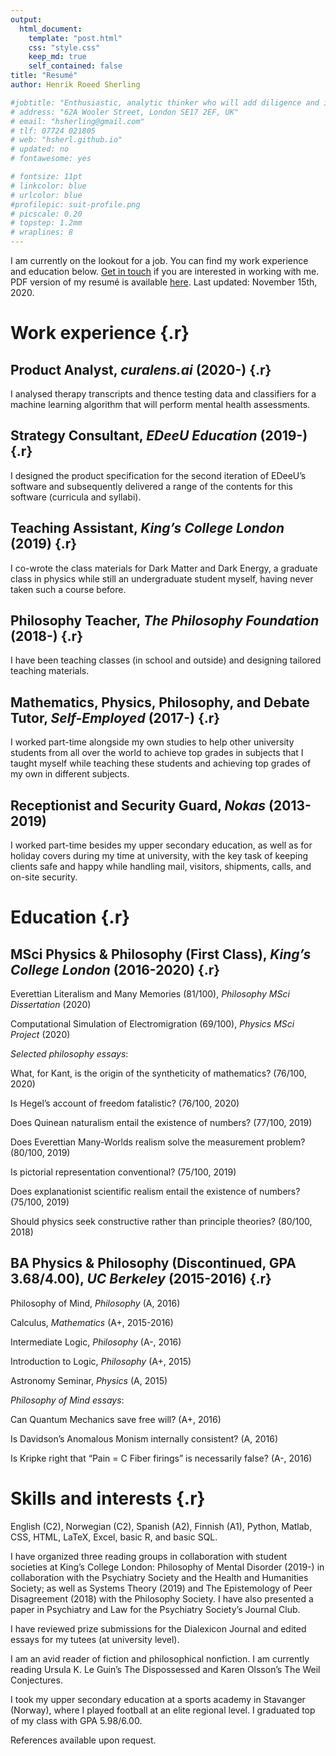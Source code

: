 ```yaml
---
output: 
  html_document:
    template: "post.html"
    css: "style.css"
    keep_md: true
    self_contained: false
title: "Resumé"
author: Henrik Roeed Sherling

#jobtitle: "Enthusiastic, analytic thinker who will add diligence and initiative to your editorial team"
# address: "62A Wooler Street, London SE17 2EF, UK"
# email: "hsherling@gmail.com"
# tlf: 07724 021805
# web: "hsherl.github.io"
# updated: no
# fontawesome: yes

# fontsize: 11pt
# linkcolor: blue
# urlcolor: blue
#profilepic: suit-profile.png
# picscale: 0.20
# topstep: 1.2mm
# wraplines: 8
---
```



I am currently on the lookout for a job. You can find my work experience and education below. [Get in touch](/contact.html) if you are interested in working with me. PDF version of my resumé is available [here](pdfs/resume-online.pdf). Last updated: November 15th, 2020. 

# Work experience {.r}

## Product Analyst, *curalens.ai* (2020-) {.r}

I analysed therapy transcripts and thence testing data and classifiers for a machine learning algorithm that will perform mental health assessments. 

## Strategy Consultant, *EDeeU Education* (2019-) {.r}

I designed the product specification for the second iteration of EDeeU’s software and subsequently delivered a range of the contents for this software (curricula and syllabi). 

## Teaching Assistant, *King’s College London* (2019) {.r}

I co-wrote the class materials for Dark Matter and Dark Energy, a graduate class in physics while still an undergraduate student myself, having never taken such a course before. 

## Philosophy Teacher, *The Philosophy Foundation* (2018-) {.r}

I have been teaching classes (in school and outside) and designing tailored teaching materials. 

## Mathematics, Physics, Philosophy, and Debate Tutor, *Self-Employed* (2017-) {.r}

I worked part-time alongside my own studies to help other university students from all over the world to achieve top grades in subjects that I taught myself while teaching these students and achieving top grades of my own in different subjects. 

## Receptionist and Security Guard, *Nokas* (2013-2019)

I worked part-time besides my upper secondary education, as well as for holiday covers during my time at university, with the key task of keeping clients safe and happy while handling mail, visitors, shipments, calls, and on-site security. 

# Education {.r}

## MSci Physics & Philosophy (First Class), *King’s College London* (2016-2020) {.r}

Everettian Literalism and Many Memories (81/100), *Philosophy MSci Dissertation* (2020)

Computational Simulation of Electromigration (69/100), *Physics MSci Project* (2020)

*Selected philosophy essays*:

What, for Kant, is the origin of the syntheticity of mathematics? (76/100, 2020)

Is Hegel’s account of freedom fatalistic? (76/100, 2020)

Does Quinean naturalism entail the existence of numbers? (77/100, 2019)

Does Everettian Many-Worlds realism solve the measurement problem? (80/100, 2019)

Is pictorial representation conventional? (75/100, 2019)

Does explanationist scientific realism entail the existence of numbers? (75/100, 2019)

Should physics seek constructive rather than principle theories? (80/100, 2018)

## BA Physics & Philosophy (Discontinued, GPA 3.68/4.00), *UC Berkeley* (2015-2016) {.r}

Philosophy of Mind, *Philosophy* (A, 2016)

Calculus, *Mathematics* (A+, 2015-2016)

Intermediate Logic, *Philosophy* (A-, 2016)

Introduction to Logic, *Philosophy* (A+, 2015)

Astronomy Seminar, *Physics* (A, 2015)

*Philosophy of Mind essays*: 

Can Quantum Mechanics save free will? (A+, 2016)

Is Davidson’s Anomalous Monism internally consistent? (A, 2016)

Is Kripke right that “Pain = C Fiber firings” is necessarily false? (A-, 2016)

# Skills and interests {.r}

English (C2), Norwegian (C2), Spanish (A2), Finnish (A1), Python, Matlab, CSS, HTML, LaTeX, Excel, basic R, and basic SQL. 

I have organized three reading groups in collaboration with student societies at King’s College London: Philosophy of Mental Disorder (2019-) in collaboration with the Psychiatry Society and the Health and Humanities Society; as well as Systems Theory (2019) and The Epistemology of Peer Disagreement (2018) with the Philosophy Society. I have also presented a paper in Psychiatry and Law for the Psychiatry Society’s Journal Club. 

I have reviewed prize submissions for the Dialexicon Journal and edited essays for my tutees (at university level). 

I am an avid reader of fiction and philosophical nonfiction. I am currently reading Ursula K. Le Guin’s The Dispossessed and Karen Olsson’s The Weil Conjectures. 

I took my upper secondary education at a sports academy in Stavanger (Norway), where I played football at an elite regional level. I graduated top of my class with GPA 5.98/6.00. 

References available upon request. 
